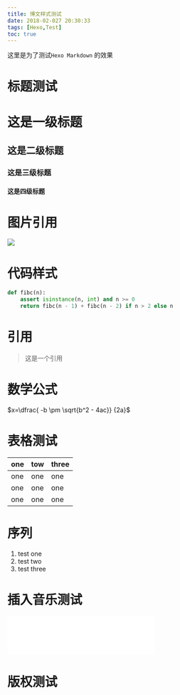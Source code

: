 ```yaml
---
title: 博文样式测试
date: 2018-02-027 20:30:33
tags: [Hexo,Test]
toc: true
---
```




这里是为了测试`Hexo Markdown` 的效果 <!-- more -->

# 标题测试

# 这是一级标题

## 这是二级标题

### 这是三级标题

#### 这是四级标题

# 图片引用



![](https://coding.net/u/cloudy-liu/p/BlogPicBed/git/raw/master/head.jpeg)



# 代码样式

```python test.py
def fibc(n):
    assert isinstance(n, int) and n >= 0
    return fibc(n - 1) + fibc(n - 2) if n > 2 else n
```

# 引用

> 这是一个引用

# 数学公式

$x=\dfrac{ -b \pm \sqrt{b^2 - 4ac}} {2a}$



# 表格测试

| one  | tow  | three |
| ---- | ---- | ----- |
| one  | one  | one   |
| one  | one  | one   |
| one  | one  | one   |

# 序列 

1. test one
2. test two
3. test three


# 插入音乐测试

<iframe frameborder="no" border="0" marginwidth="0" marginheight="0" width=330 height=86 src="//music.163.com/outchain/player?type=2&id=409654891&auto=0&height=66"></iframe>

# 版权测试


